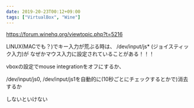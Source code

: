 ```yaml
---
date: 2019-20-23T00:12+09:00
tags: ["VirtualBox", "Wine"]
---
```


<https://forum.winehq.org/viewtopic.php?t=5216>

LINUX(MACでも？)でキー入力が荒ぶる時は、
/dev/input/js* (ジョイスティック入力)が
なぜかマウス入力に設定されていることがある！！！

vboxの設定でmouse integrationをオフにするか、

/dev/input/js0, /dev/input/js1を自動的に(10秒ごとにチェックするとかで)消去するか

しないといけない

